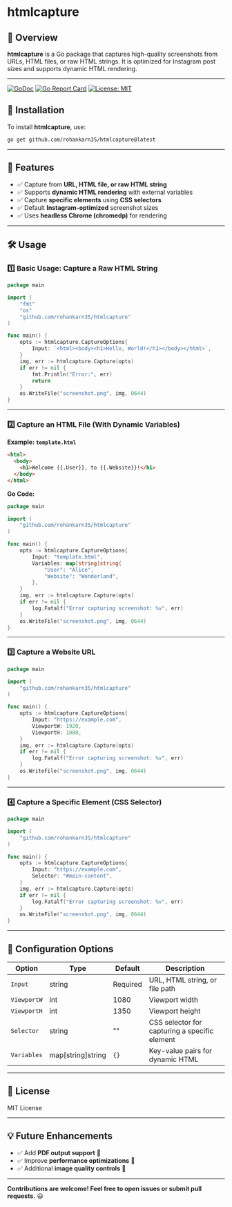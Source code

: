 # htmlcapture

## 📸 Overview

**htmlcapture** is a Go package that captures high-quality screenshots from URLs, HTML files, or raw HTML strings. It is optimized for Instagram post sizes and supports dynamic HTML rendering.

---

[![GoDoc](https://pkg.go.dev/badge/github.com/rohankarn35/htmlcapture.svg)](https://pkg.go.dev/github.com/rohankarn35/htmlcapture)
[![Go Report Card](https://goreportcard.com/badge/github.com/rohankarn35/htmlcapture)](https://goreportcard.com/report/github.com/rohankarn35/htmlcapture)
[![License: MIT](https://img.shields.io/badge/License-MIT-yellow.svg)](https://opensource.org/licenses/MIT)

## 🚀 Installation

To install **htmlcapture**, use:

```sh
go get github.com/rohankarn35/htmlcapture@latest
```

---

## 📌 Features

- ✅ Capture from **URL, HTML file, or raw HTML string**
- ✅ Supports **dynamic HTML rendering** with external variables
- ✅ Capture **specific elements** using **CSS selectors**
- ✅ Default **Instagram-optimized** screenshot sizes
- ✅ Uses **headless Chrome (chromedp)** for rendering

---

## 🛠 Usage

### 1️⃣ **Basic Usage: Capture a Raw HTML String**

```go
package main

import (
    "fmt"
    "os"
    "github.com/rohankarn35/htmlcapture"
)

func main() {
    opts := htmlcapture.CaptureOptions{
        Input: `<html><body><h1>Hello, World!</h1></body></html>`,
    }
    img, err := htmlcapture.Capture(opts)
    if err != nil {
        fmt.Println("Error:", err)
        return
    }
    os.WriteFile("screenshot.png", img, 0644)
}
```

---

### 2️⃣ **Capture an HTML File (With Dynamic Variables)**

**Example: `template.html`**

```html
<html>
  <body>
    <h1>Welcome {{.User}}, to {{.Website}}!</h1>
  </body>
</html>
```

**Go Code:**

```go
package main

import (
    "github.com/rohankarn35/htmlcapture"
)

func main() {
    opts := htmlcapture.CaptureOptions{
        Input: "template.html",
        Variables: map[string]string{
            "User": "Alice",
            "Website": "Wonderland",
        },
    }
    img, err := htmlcapture.Capture(opts)
    if err != nil {
        log.Fatalf("Error capturing screenshot: %v", err)
    }
    os.WriteFile("screenshot.png", img, 0644)
}
```

---

### 3️⃣ **Capture a Website URL**

```go
package main

import (
    "github.com/rohankarn35/htmlcapture"
)

func main() {
    opts := htmlcapture.CaptureOptions{
        Input: "https://example.com",
        ViewportW: 1920,
        ViewportH: 1080,
    }
    img, err := htmlcapture.Capture(opts)
    if err != nil {
        log.Fatalf("Error capturing screenshot: %v", err)
    }
    os.WriteFile("screenshot.png", img, 0644)
}
```

---

### 4️⃣ **Capture a Specific Element (CSS Selector)**

```go
package main

import (
    "github.com/rohankarn35/htmlcapture"
)

func main() {
    opts := htmlcapture.CaptureOptions{
        Input: "https://example.com",
        Selector: "#main-content",
    }
    img, err := htmlcapture.Capture(opts)
    if err != nil {
        log.Fatalf("Error capturing screenshot: %v", err)
    }
    os.WriteFile("screenshot.png", img, 0644)
}
```

---

## 📝 Configuration Options

| Option      | Type              | Default  | Description                                   |
| ----------- | ----------------- | -------- | --------------------------------------------- |
| `Input`     | string            | Required | URL, HTML string, or file path                |
| `ViewportW` | int               | 1080     | Viewport width                                |
| `ViewportH` | int               | 1350     | Viewport height                               |
| `Selector`  | string            | ""       | CSS selector for capturing a specific element |
| `Variables` | map[string]string | `{}`     | Key-value pairs for dynamic HTML              |

---

## 📖 License

MIT License

---

## 💡 Future Enhancements

- ✅ Add **PDF output support** 📄
- ✅ Improve **performance optimizations** 🚀
- ✅ Additional **image quality controls** 🎨

---

**Contributions are welcome! Feel free to open issues or submit pull requests.** 😃
